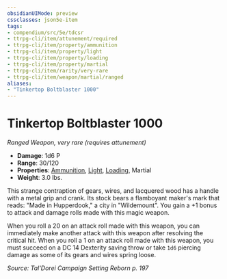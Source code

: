 ```yaml
---
obsidianUIMode: preview
cssclasses: json5e-item
tags:
- compendium/src/5e/tdcsr
- ttrpg-cli/item/attunement/required
- ttrpg-cli/item/property/ammunition
- ttrpg-cli/item/property/light
- ttrpg-cli/item/property/loading
- ttrpg-cli/item/property/martial
- ttrpg-cli/item/rarity/very-rare
- ttrpg-cli/item/weapon/martial/ranged
aliases: 
- "Tinkertop Boltblaster 1000"
---
```

# Tinkertop Boltblaster 1000
*Ranged Weapon, very rare (requires attunement)*  

- **Damage**: 1d6 P
- **Range**: 30/120
- **Properties**: [Ammunition](/3-Mechanics/CLI/rules/item-properties.md#Ammunition), [Light](/3-Mechanics/CLI/rules/item-properties.md#Light), [Loading](/3-Mechanics/CLI/rules/item-properties.md#Loading), Martial
- **Weight**: 3.0 lbs.

This strange contraption of gears, wires, and lacquered wood has a handle with a metal grip and crank. Its stock bears a flamboyant maker's mark that reads: "Made in Hupperdook," a city in "Wildemount". You gain a +1 bonus to attack and damage rolls made with this magic weapon.

When you roll a 20 on an attack roll made with this weapon, you can immediately make another attack with this weapon after resolving the critical hit. When you roll a 1 on an attack roll made with this weapon, you must succeed on a DC 14 Dexterity saving throw or take `1d6` piercing damage as some of its gears and wires spring loose.

*Source: Tal'Dorei Campaign Setting Reborn p. 197*